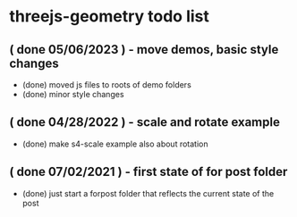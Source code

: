 # threejs-geometry todo list

## ( done 05/06/2023 ) - move demos, basic style changes
* (done) moved js files to roots of demo folders
* (done) minor style changes

## ( done 04/28/2022 ) - scale and rotate example
* (done) make s4-scale example also about rotation

## ( done 07/02/2021 ) - first state of for post folder
* (done) just start a forpost folder that reflects the current state of the post